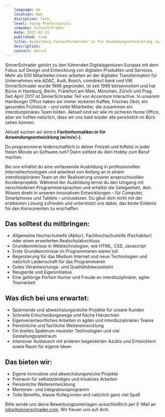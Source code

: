 ```yaml
---
    language: de
    location: Ham
    discipline: Tech
    level: Young Professionals
    company: SinnerSchrader
    date: 2022-02-24
    published: true
    title: Ausbildung Fachinformatiker:in für Anwendungsentwicklung (w/m/x/–)
    description: 
    contact: daniel
---
```


SinnerSchrader gehört zu den führenden Digitalagenturen Europas mit dem Fokus auf Design und Entwicklung von digitalen Produkten und Services. Mehr als 500 Mitarbeiter:innen arbeiten an der digitalen Transformation für Unternehmen wie ADAC, Audi, Bosch, comdirect bank und VW. SinnerSchrader wurde 1996 gegründet, ist seit 1999 börsennotiert und hat Büros in Hamburg, Berlin, Frankfurt am Main, München, Zürich und Prag. Seit April 2017 ist SinnerSchrader Teil von Accenture Interactive.
In unserem Hamburger Office haben wir immer leckeren Kaffee, frisches Obst, ein gesundes Frühstück – und nette Mitarbeiter, die zusammen ein interdisziplinäres Team bilden. Aktuell sind wir alle im sicheren Home Office, aber wir hoffen natürlich, dass wir uns bald wieder alle persönlich im Büro sehen können.

Aktuell suchen wir eine:n **Fachinformatiker:in für Anwendungsentwicklung (w/m/x/–)**.

Du programmierst leidenschaftlich in deiner Freizeit und tüftelst in jeder freien Minute an Software rum? Dann solltest du dein Hobby zum Beruf machen. 

Bei uns erhältst du eine umfassende Ausbildung in professionellen Internettechnologien und arbeitest von Anfang an in einem interdisziplinären Team an der Realisierung unserer anspruchsvollen Kundenprojekte. Während der Ausbildung lernst du den Umgang mit verschiedenen Programmiersprachen und erhältst die Gelegenheit, dein Wissen direkt in unseren innovativen Entwicklungen – für Computer, Smartphones und Tablets – umzusetzen. Du gibst dich nicht mit der erstbesten Lösung zufrieden und unterstützt uns dabei, das beste Erlebnis für den Konsumenten zu erschaffen.

## Das solltest du mitbringen:
- Allgemeine Hochschulreife (Abitur), Fachhochschulreife (Fachabitur) oder einen erweiterten Realschulabschluss
- Grundkenntnisse in Webtechnologien, wie HTML, CSS, Javascript
- Erste Grundkenntnisse im Programmieren wären toll
- Begeisterung für das Medium Internet und neue Technologien und natürlich Leidenschaft für das Programmieren
- Gutes Verantwortungs- und Qualitätsbewusstsein
- Neugierde und Eigeninitiative
- Eine gehörige Portion Humor und Freude an interdisziplinärer, agiler Teamarbeit

## Was dich bei uns erwartet:
- Spannende und abwechslungsreiche Projekte für unsere Kunden
- Schnelle Entscheidungswege und flache Hierarchien
- Eigenverantwortliches Arbeiten in agilen und interdisziplinären Teams
- Persönliche und fachliche Weiterentwicklung
- Ein breites Spektrum neuester Technologien und viel Gestaltungsspielraum
- Intensiver Austausch mit anderen begeisterten Azubis und Entwicklern sowie Raum für eigene Ideen

## Das bieten wir:
- Eigene innovative und abwechslungsreiche Projekte
- Freiraum für selbstständiges und kreatives Arbeiten
- Persönliche Weiterentwicklung
- Mentoren- und Integrationsprogramm
- Tolle Benefits, klasse Kolleg:innen und natürlich ganz viel Spaß

Bitte sende uns deine Bewerbungsunterlagen ausschließlich per E-Mail an <jobs@sinnerschrader.com>. Wir freuen uns auf dich.
